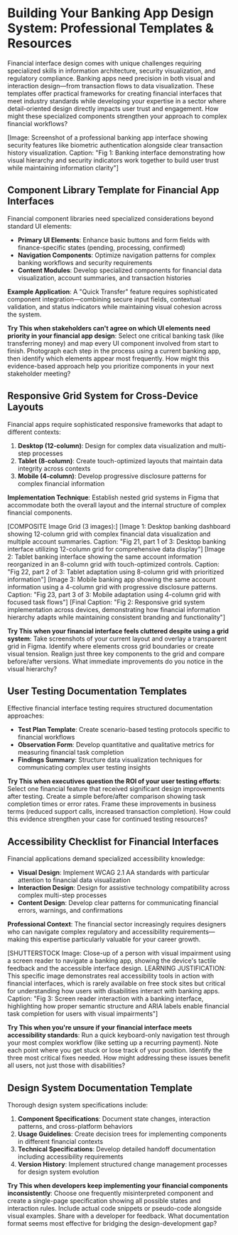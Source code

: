 # Building Your Banking App Design System: Professional Templates & Resources

Financial interface design comes with unique challenges requiring specialized skills in information architecture, security visualization, and regulatory compliance. Banking apps need precision in both visual and interaction design—from transaction flows to data visualization. These templates offer practical frameworks for creating financial interfaces that meet industry standards while developing your expertise in a sector where detail-oriented design directly impacts user trust and engagement. How might these specialized components strengthen your approach to complex financial workflows?

[Image: Screenshot of a professional banking app interface showing security features like biometric authentication alongside clear transaction history visualization. Caption: "Fig 1: Banking interface demonstrating how visual hierarchy and security indicators work together to build user trust while maintaining information clarity"]

## Component Library Template for Financial App Interfaces

Financial component libraries need specialized considerations beyond standard UI elements:

- **Primary UI Elements**: Enhance basic buttons and form fields with finance-specific states (pending, processing, confirmed)
- **Navigation Components**: Optimize navigation patterns for complex banking workflows and security requirements
- **Content Modules**: Develop specialized components for financial data visualization, account summaries, and transaction histories

**Example Application**: A "Quick Transfer" feature requires sophisticated component integration—combining secure input fields, contextual validation, and status indicators while maintaining visual cohesion across the system.

**Try This when stakeholders can't agree on which UI elements need priority in your financial app design**: Select one critical banking task (like transferring money) and map every UI component involved from start to finish. Photograph each step in the process using a current banking app, then identify which elements appear most frequently. How might this evidence-based approach help you prioritize components in your next stakeholder meeting?

## Responsive Grid System for Cross-Device Layouts

Financial apps require sophisticated responsive frameworks that adapt to different contexts:

1. **Desktop (12-column)**: Design for complex data visualization and multi-step processes
2. **Tablet (8-column)**: Create touch-optimized layouts that maintain data integrity across contexts
3. **Mobile (4-column)**: Develop progressive disclosure patterns for complex financial information

**Implementation Technique**: Establish nested grid systems in Figma that accommodate both the overall layout and the internal structure of complex financial components.

[COMPOSITE Image Grid (3 images):]
[Image 1: Desktop banking dashboard showing 12-column grid with complex financial data visualization and multiple account summaries. Caption: "Fig 21, part 1 of 3: Desktop banking interface utilizing 12-column grid for comprehensive data display"]
[Image 2: Tablet banking interface showing the same account information reorganized in an 8-column grid with touch-optimized controls. Caption: "Fig 22, part 2 of 3: Tablet adaptation using 8-column grid with prioritized information"]
[Image 3: Mobile banking app showing the same account information using a 4-column grid with progressive disclosure patterns. Caption: "Fig 23, part 3 of 3: Mobile adaptation using 4-column grid with focused task flows"]
[Final Caption: "Fig 2: Responsive grid system implementation across devices, demonstrating how financial information hierarchy adapts while maintaining consistent branding and functionality"]

**Try This when your financial interface feels cluttered despite using a grid system**: Take screenshots of your current layout and overlay a transparent grid in Figma. Identify where elements cross grid boundaries or create visual tension. Realign just three key components to the grid and compare before/after versions. What immediate improvements do you notice in the visual hierarchy?

## User Testing Documentation Templates

Effective financial interface testing requires structured documentation approaches:

- **Test Plan Template**: Create scenario-based testing protocols specific to financial workflows
- **Observation Form**: Develop quantitative and qualitative metrics for measuring financial task completion
- **Findings Summary**: Structure data visualization techniques for communicating complex user testing insights

**Try This when executives question the ROI of your user testing efforts**: Select one financial feature that received significant design improvements after testing. Create a simple before/after comparison showing task completion times or error rates. Frame these improvements in business terms (reduced support calls, increased transaction completion). How could this evidence strengthen your case for continued testing resources?

## Accessibility Checklist for Financial Interfaces

Financial applications demand specialized accessibility knowledge:

- **Visual Design**: Implement WCAG 2.1 AA standards with particular attention to financial data visualization
- **Interaction Design**: Design for assistive technology compatibility across complex multi-step processes
- **Content Design**: Develop clear patterns for communicating financial errors, warnings, and confirmations

**Professional Context**: The financial sector increasingly requires designers who can navigate complex regulatory and accessibility requirements—making this expertise particularly valuable for your career growth.

[SHUTTERSTOCK Image: Close-up of a person with visual impairment using a screen reader to navigate a banking app, showing the device's tactile feedback and the accessible interface design. LEARNING JUSTIFICATION: This specific image demonstrates real accessibility tools in action with financial interfaces, which is rarely available on free stock sites but critical for understanding how users with disabilities interact with banking apps. Caption: "Fig 3: Screen reader interaction with a banking interface, highlighting how proper semantic structure and ARIA labels enable financial task completion for users with visual impairments"]

**Try This when you're unsure if your financial interface meets accessibility standards**: Run a quick keyboard-only navigation test through your most complex workflow (like setting up a recurring payment). Note each point where you get stuck or lose track of your position. Identify the three most critical fixes needed. How might addressing these issues benefit all users, not just those with disabilities?

## Design System Documentation Template

Thorough design system specifications include:

1. **Component Specifications**: Document state changes, interaction patterns, and cross-platform behaviors
2. **Usage Guidelines**: Create decision trees for implementing components in different financial contexts
3. **Technical Specifications**: Develop detailed handoff documentation including accessibility requirements
4. **Version History**: Implement structured change management processes for design system evolution

**Try This when developers keep implementing your financial components inconsistently**: Choose one frequently misinterpreted component and create a single-page specification showing all possible states and interaction rules. Include actual code snippets or pseudo-code alongside visual examples. Share with a developer for feedback. What documentation format seems most effective for bridging the design-development gap?
